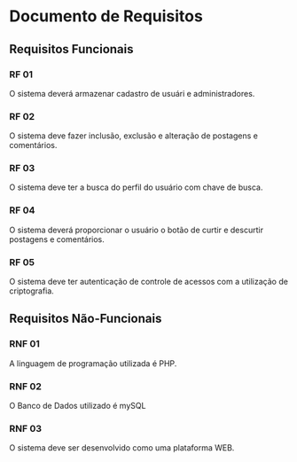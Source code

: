 # Documento de Requisitos

## Requisitos Funcionais

### RF 01

O sistema deverá armazenar cadastro de usuári e administradores.
### RF 02

O sistema deve fazer inclusão, exclusão e alteração de postagens e comentários.

### RF 03

O sistema deve ter  a busca do perfil do usuário com   chave de busca.

### RF 04

O sistema deverá proporcionar o usuário  o botão de curtir e descurtir postagens e comentários.

### RF  05

O sistema deve ter autenticação de controle de acessos com a utilização de criptografia.


## Requisitos Não-Funcionais

### RNF 01

A linguagem de programação utilizada é PHP.

### RNF 02

O Banco de Dados utilizado é mySQL
### RNF 03

O sistema deve ser desenvolvido como uma  plataforma WEB.
